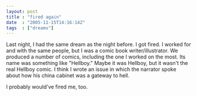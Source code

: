 ```yaml
---
layout: post
title : "fired again"
date  : "2005-11-15T14:16:14Z"
tags  : ["dreams"]
---
```

Last night, I had the same dream as the night before.  I got fired.  I worked for and with the same people, but I was a comic book writer/illustrator.  We produced a number of comics, including the one I worked on the most.  Its name was something like "Hellboy."  Maybe it was Hellboy, but it wasn't the real Hellboy comic.  I think I wrote an issue in which the narrator spoke about how his china cabinet was a gateway to hell.

I probably would've fired me, too. 
